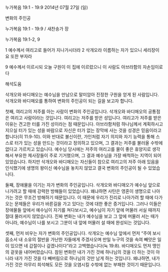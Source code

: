 누가복음 19:1 - 19:9 
2014년 07월 27일 (일)

변화의 주인공



누가복음 19:1 - 19:9 / 새찬송가  장


누가복음 19:1-2, 9


1 예수께서 여리고로 들어가 지나가시더라
2 삭개오라 이름하는 자가 있으니 세리장이요 또한 부자라

9 예수께서 이르시되 오늘 구원이 이 집에 이르렀으니 이 사람도 아브라함의 자손임이로다

해석도움





삭개오와 바디매오는 예수님을 만남으로 말미암아 진정한 구원을 얻게 된 사람입니다. 삭개오와 바디매오를 통하여 변화의 주인공이 되는 길을 보고자 합니다.  

첫째, 여리고의 저주를 아는 사람이 변화의 주인공입니다. 삭개오와 바디매오의 공통점은 여리고 사람이라는 것입니다. 여리고는 저주를 받은 성입니다. 여리고가 저주를 받은 이유는 견고한 터를 가진 성이라는 점 때문입니다. 아브라함처럼 하나님께서 계획하시고 지으실 터가 있는 성을 바람으로 자신은 터가 없는 장막에 사는 것을 성경은 믿음이라고 합니다(히 11:9-10). 이와 반대로 불신이란, 가인처럼 자기 의지와 자기 능력을 통해 스스로 터가 있는 성을 만드는 것이라고 정의하고 있으며, 그 결과는 저주를 불러올 수밖에 없다고 가르치고 있습니다. 예수님 당시에는 저주의 여리고를 물이 좋은 휴양지로 생각해서 부유한 제사장들이 주로 기거했으며, 그 결과 예수님을 가장 배척하는 지역이 되어 있었습니다. 하지만 삭개오와 바디매오는 자신들이 참으로 여리고의 저주 아래 있음을 인식했기에 생명의 왕이신 예수님을 놓치지 않았고 결국 변화의 주인공이 될 수 있었습니다.    


둘째, 장애물을 이기는 자가 변화의 주인공입니다. 삭개오와 바디매오가 예수님 앞으로 나가려고 할 때에 강력한 방해들이 있었습니다. 왜냐하면 사탄은 영혼이 생명으로 나아가는 것은 무조건 방해하기 때문입니다. 이 때문에 우리가 진리로 나아가려 할 때에 다가오는 문제들은 우리가 바른길을 가고 있다는 것에 대한 좋은 증거입니다. 그러나 이들은 장애물들 앞에서 예수님이 자기를 쳐다보시고, 예수님이 자기 앞에 머물러 서실 때까지 절대 물러서지 않았습니다. 진짜 변화는 내가 예수님을 보고 그 앞에 머물러 서는 때가 아니라, 예수님이 나를 보시고 그분이 내 앞에 머물러 설 때에 완성되는 것입니다.

셋째, 먼저 비우는 자가 변화의 주인공입니다. 삭개오는 예수님 앞에서 먼저 “주여 보시옵소서 내 소유의 절반을 가난한 자들에게 주겠사오며 만일 누구의 것을 속여 빼앗은 일이 있으면 네 갑절이나 갚겠나이다”라고 고백했습니다(눅 19:8). 바디매오도 먼저 맹인의 겉옷을 내어버렸습니다. 참된 변화란 내가 가진 것에 하나님의 것을 더 하는 것이 아니라 내가 가진 것을 다 빼버림으로 하나님의 것만 남게 하는 것입니다. 왜냐하면, 내가 가진 것은 아무리 희석해도 모든 것을 오염시킬 수밖에 없는 부패한 것이기 때문입니다.